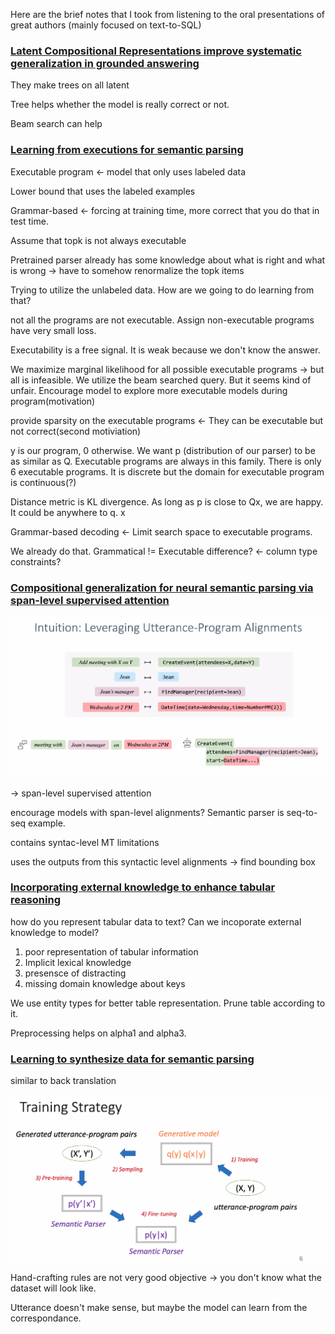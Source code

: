 Here are the brief notes that I took from listening to the oral presentations of great authors (mainly focused on text-to-SQL)



### [Latent Compositional Representations improve systematic generalization in grounded answering](https://arxiv.org/pdf/2007.00266.pdf)

They make trees on all latent 

Tree helps whether the model is really correct or not.

Beam search can help 





### [Learning from executions for semantic parsing](https://www.aclweb.org/anthology/2021.naacl-main.219.pdf)

Executable program <- model that only uses labeled data

Lower bound that uses the labeled examples

Grammar-based <- forcing at training time, more correct that you do that in test time.

Assume that topk is not always executable

Pretrained parser already has some knowledge about what is right and what is wrong -> have to somehow renormalize the topk items

Trying to utilize the unlabeled data. How are we going to do learning from that?

not all the programs are not executable. Assign non-executable programs have very small loss.

Executability is a free signal. It is weak because we don't know the answer.

We maximize marginal likelihood for all possible executable programs -> but all is infeasible. We utilize the beam searched query.  But it seems kind of unfair. Encourage model to explore more executable models during program(motivation)

provide sparsity on the executable programs <- They can be executable but not correct(second motiviation)

y is our program, 0 otherwise. We want p (distribution of our parser) to be as similar as Q. Executable programs are always in this family. There is only 6 executable programs. It is discrete but the domain for executable program is continuous(?)

Distance metric is KL divergence. As long as p is close to Qx, we are happy. It could be anywhere to q. x

Grammar-based decoding <- Limit search space to executable programs.

We already do that. Grammatical != Executable difference? <- column type constraints? 



### [Compositional generalization for neural semantic parsing via span-level supervised attention](https://www.aclweb.org/anthology/2021.naacl-main.225.pdf)

![image-20210609023241594](../assets/images/illustrations/compgen.png)

-> span-level supervised attention

encourage models with span-level alignments? Semantic parser is seq-to-seq example.

contains syntac-level MT limitations

uses the outputs from this syntactic level alignments -> find bounding box

### [Incorporating external knowledge to enhance tabular reasoning](https://www.aclweb.org/anthology/2021.naacl-main.224.pdf)

how do you represent tabular data to text? Can we incoporate external knowledge to model?

1. poor representation of tabular information
2. Implicit lexical knowledge
3. presensce of distracting 
4. missing domain knowledge about keys

We use entity types for better table representation. Prune table according to it.

Preprocessing helps on alpha1 and alpha3.

### [Learning to synthesize data for semantic parsing](https://www.aclweb.org/anthology/2021.naacl-main.220.pdf)

similar to back translation 

![image-3](../assets/images/illustrations/synsemparse.png)

Hand-crafting rules are not very good objective -> you don't know what the dataset will look like.

Utterance doesn't make sense, but maybe the model can learn from the correspondance.

